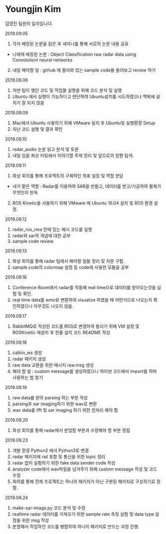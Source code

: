 Youngjin Kim
==================
김영진 팀원의 일지입니다.

2019.09.05
1. 각자 배정된 논문을 읽은 후 세미나를 통해 서로의 논문 내용 공유
- 나에게 배정된 논문 : Object Classification raw radar data using Convolutionl neural networks
2. 내일 해야할 일 : github 에 올라와 있는 sample code들 돌려보고 review 하기

2019.09.06
1. 저번 팀이 했던 코드 및 작업물 실행을 위해 코드 분석 및 실행
2. Ubuntu 에서 실행이 가능하다고 판단하여 Ubuntu설치를 시도하였으나 맥북에 설치가 잘 되지 않음

2019.09.09
1. Mac에서 Ubuntu 사용하기 위해 VMware 설치 후 Ubuntu및 실행환경 Setup
2. 지난 코드 실행 및 결과 확인

2019.09.10
1. radar_audio 논문 읽고 분석 및 토론
2. 내일 있을 화상 미팅에서 이야기할 주제 정리 및 앞으로의 방향 탐색.

2019.09.11
1. 화상 회의를 통해 프로젝트의 구체적인 목표 설정 및 역할 분담
- 내가 맡은 역할 : Radar를 이용하여 SAR을 만들고, 데이터를 받고/가공하여 물체가 무엇인지 판독
2. ROS Kinetic을 사용하기 위해 VMware 에 Ubuntu 16.04 설치 및 ROS 환경 설정.

2019.09.12
1. radar_ros_rma 안에 있는 예시 코드를 실행
2. radar와 sar의 개념에 대한 공부
3. sample code review

2019.09.13
1. 화상 회의를 통해 radar 팀에서 해야할 일들 정리 및 자문 구함.
2. sample code의 colormap 설정 등 code에 사용한 모듈을 공부

2019.09.16
1. Conference Room에서 radar를 작동해 real time으로 데이터를 받아오는것을 실험 및 확인.
2. real time data를 wmv로 변환하여 visualize 하였을 때 어떤식으로 나오는지 확인하였으나 아무것도 나오지 않음.

2019.09.17
1. RabbitMQ로 작성된 코드를 ROS로 변경하여 돌리기 위해 VM 설정 및 ROSKinetic 재설치 후 한줄 설치 코드 README 작성

2019.09.18
1. catkin_ws 생성
2. radar 패키지 생성
3. raw data 교환을 위한 메시지 raw.msg 생성
4. 해야 할 일 : custom message를 생성하였으니 파이썬 코드에서 import를 하여 사용하는 법 찾기

2019.09.19
1. raw data를 받아 parsing 하는 부분 작성
2. parsing후 sar imaging하기 위한 wav로 변환
3. wav data를 ifft 및 sar imaging 하기 위한 전처리 해야 함 

2019.09.20
1. 화상 회의를 통해 radar에서 분업할 부분과 수정해야 할 부분 정립

2019.09.23
1. 개발 환경 Python2 에서 Python3로 변경
2. radar 패키지에 rail 포함 및 통신을 위한 topic 정리
3. radar 없이 실험하기 위한 fake data sender code 작성
4. analyzer code에서 wav파일을 넘겨주기 위해 custom message 작성 및 코드 수정
5. 회의를 통해 전체 프로젝트는 하나의 패키지가 아닌 구분된 패키지로 구성하기로 정함.

2019.09.24
1. make-sar-image.py 코드 분석 및 수정
2. realtime radar 데이터를 가져오기 위한 sample rate 측정 실험 및 data type 설정을 위한 msg 작성
3. 분할해서 작업하던 코드를 병합하여 하나의 패키지로 만드는 과정 진행.
